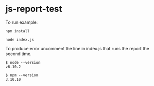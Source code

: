 # js-report-test

To run example:
```
npm install

node index.js
```

To produce error uncomment the line in index.js that runs the report the second time.

```
$ node --version
v6.10.2
```

```
$ npm --version
3.10.10
```